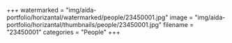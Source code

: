 +++
watermarked = "img/aida-portfolio/horizantal/watermarked/people/23450001.jpg"
image = "img/aida-portfolio/horizantal/thumbnails/people/23450001.jpg"
filename = "23450001"
categories = "People"
+++
